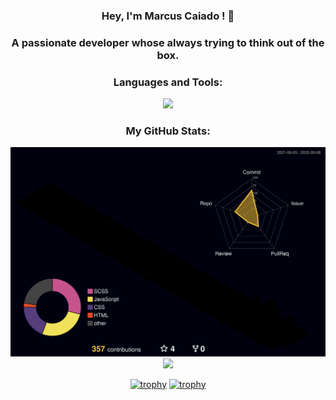 
<h3 align="center">Hey, I'm Marcus Caiado ! 🍮</h3>
<h3 align="center">A passionate developer whose always trying to think out of the box.</h3>



<p align="center">
<h3 align="center">Languages and Tools:</h3>
<p align="center">
<a href="https://skillicons.dev">
  <img src="https://skillicons.dev/icons?i=github,vscode,html,css,sass,bootstrap,javascript,react,php,nodejs,mysql,mongo" />
</a>
</p>


<h3 align="center">My GitHub Stats:</h3>
<div align="center">
  
<img src="./profile-3d-contrib/profile-night-rainbow.svg" />


<div> 
<a href="http://WWW.linkedin.com/in/marcus-c-a13090249" target="_blank"><img src="https://img.shields.io/badge/-LinkedIn-%230077B5?style=for-the-badge&logo=linkedin&logoColor=white" target="_blank"></a> 
</div>



[![trophy](https://github-profile-trophy.vercel.app/?username=marcuscaiado)](https://github.com/marcuscaiado/github-profile-trophy)
[![trophy](https://github-profile-trophy.vercel.app/?username=marcuscaiado&theme=onedark)](https://github.com/marcuscaiado/github-profile-trophy)
